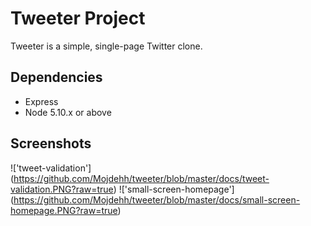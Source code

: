 # Tweeter Project

Tweeter is a simple, single-page Twitter clone.


## Dependencies

- Express
- Node 5.10.x or above


## Screenshots

!['tweet-validation'] (https://github.com/Mojdehh/tweeter/blob/master/docs/tweet-validation.PNG?raw=true)
!['small-screen-homepage'] (https://github.com/Mojdehh/tweeter/blob/master/docs/small-screen-homepage.PNG?raw=true)
